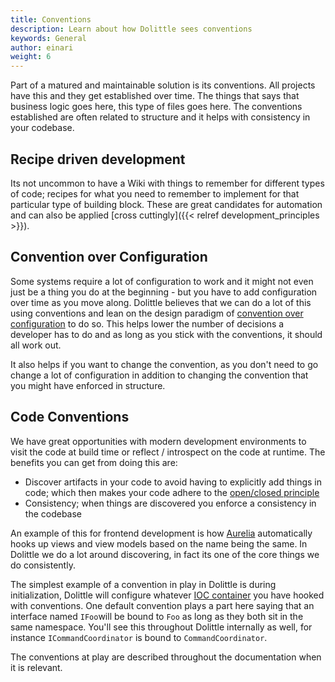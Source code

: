 ```yaml
---
title: Conventions
description: Learn about how Dolittle sees conventions
keywords: General
author: einari
weight: 6
---
```


Part of a matured and maintainable solution is its conventions.
All projects have this and they get established over time. The things
that says that business logic goes here, this type of files goes here.
The conventions established are often related to structure and it
helps with consistency in your codebase.

## Recipe driven development

Its not uncommon to have a Wiki with things to remember for different
types of code; recipes for what you need to remember to implement for
that particular type of building block. These are great candidates for
automation and can also be applied [cross cuttingly]({{< relref development_principles >}}).

## Convention over Configuration

Some systems require a lot of configuration to work and it might not
even just be a thing you do at the beginning - but you have to add
configuration over time as you move along. Dolittle believes that
we can do a lot of this using conventions and lean on the design
paradigm of [convention over configuration](https://en.m.wikipedia.org/wiki/Convention_over_configuration)
to do so. This helps lower the number of decisions a developer has to
do and as long as you stick with the conventions, it should all work out.

It also helps if you want to change the convention, as you don't need
to go change a lot of configuration in addition to changing the convention
that you might have enforced in structure.

## Code Conventions

We have great opportunities with modern development environments to
visit the code at build time or reflect / introspect on the code at
runtime. The benefits you can get from doing this are:

* Discover artifacts in your code to avoid having to explicitly add things in code;
which then makes your code adhere to the [open/closed principle](./core_principles.md)
* Consistency; when things are discovered you enforce a consistency in the codebase

An example of this for frontend development is how [Aurelia](https://aurelia.io)
automatically hooks up views and view models based on the name being the same.
In Dolittle we do a lot around discovering, in fact its one of the core things
we do consistently.

The simplest example of a convention in play in Dolittle is during initialization,
Dolittle will configure whatever [IOC container](https://en.wikipedia.org/wiki/Inversion_of_control)
you have hooked with conventions. One default convention plays a part here saying
that an interface named ``IFoo``will be bound to ``Foo``
as long as they both sit in the same namespace. You'll see this throughout Dolittle
internally as well, for instance ``ICommandCoordinator`` is bound to
``CommandCoordinator``.

The conventions at play are described throughout the documentation when it is relevant.
